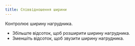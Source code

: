 ```yaml
---
title: Співвідношення ширини
---
```


Контролює ширину нагрудника.

- Збільште відсоток, щоб розширити ширину нагрудника.
- Зменшіть відсоток, щоб звузити ширину нагрудника.




